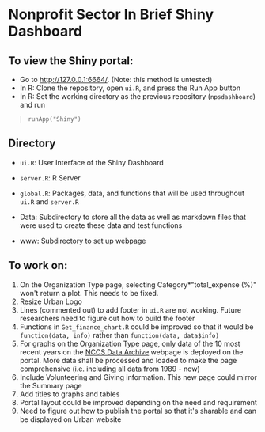 # Nonprofit Sector In Brief Shiny Dashboard

## To view the Shiny portal:
- Go to http://127.0.0.1:6664/. (Note: this method is untested)
- In R: Clone the repository, open `ui.R`, and press the Run App button 
- In R: Set the working directory as the previous repository (`npsdashboard`) and run 
> `runApp("Shiny")`


## Directory
- `ui.R`: User Interface of the Shiny Dashboard
- `server.R`: R Server 
- `global.R`: Packages, data, and functions that will be used throughout `ui.R` and `server.R`

- Data: Subdirectory to store all the data as well as markdown files that were used to create these data and test functions
- www: Subdirectory to set up webpage 

## To work on: 
1. On the Organization Type page, selecting Category*"total_expense (%)" won't return a plot. This needs to be fixed.
1. Resize Urban Logo 
2. Lines (commented out) to add footer in `ui.R` are not working. Future researchers need to figure out how to build the footer
3. Functions in `Get_finance_chart.R` could be improved so that it would be `function(data, info)` rather than `function(data, data$info)`
3. For graphs on the Organization Type page, only data of the 10 most recent years on the [NCCS Data Archive](https://nccs-data.urban.org/data.php?ds=core) webpage is deployed on the portal. More data shall be processed and loaded to make the page comprehensive (i.e. including all data from 1989 - now)
4. Include Volunteering and Giving information. This new page could mirror the Summary page
5. Add titles to graphs and tables 
6. Portal layout could be improved depending on the need and requirement
7. Need to figure out how to publish the portal so that it's sharable and can be displayed on Urban website
